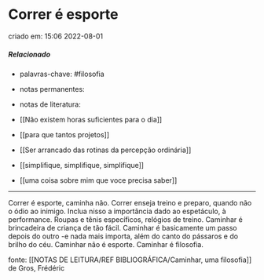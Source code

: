 # Correr é esporte
criado em: 15:06 2022-08-01

##### Relacionado
- palavras-chave: #filosofia 
- notas permanentes: 
- notas de literatura: 
- [[Não existem horas suficientes para o dia]]

- [[para que tantos projetos]]

- [[Ser arrancado das rotinas da percepção ordinária]]
- [[simplifique, simplifique, simplifique]]

- [[uma coisa sobre mim que voce precisa saber]]

---
Correr é esporte, caminha não. Correr enseja treino e preparo, quando não o ódio ao inimigo.
Inclua nisso a importância dado ao espetáculo, à performance. Roupas e tênis específicos, relógios de treino. 
Caminhar é brincadeira de criança de tão fácil. Caminhar é basicamente um passo depois do outro -e nada mais importa, além do canto do pássaros e do brilho do céu.
Caminhar não é esporte.
Caminhar é filosofia.

fonte: [[NOTAS DE LEITURA/REF BIBLIOGRÁFICA/Caminhar, uma filosofia]] de Gros, Frédéric